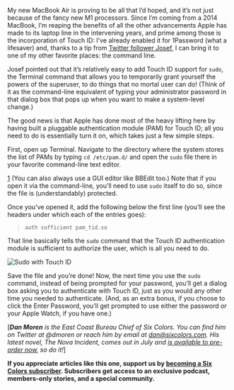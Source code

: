 My new MacBook Air is proving to be all that I’d hoped, and it’s not just because of the fancy new M1 processors. Since I’m coming from a 2014 MacBook, I’m reaping the benefits of all the other advancements Apple has made to its laptop line in the intervening years, and prime among those is the incorporation of Touch ID: I’ve already enabled it for 1Password (what a lifesaver) and, thanks to a tip from [Twitter follower Josef](https://twitter.com/ifixcz/status/1329127972029263872?s=20), I can bring it to one of my other favorite places: the command line.

Josef pointed out that it’s relatively easy to add Touch ID support for `sudo`, the Terminal command that allows you to temporarily grant yourself the powers of the superuser, to do things that no mortal user can do! (Think of it as the command-line equivalent of typing your administrator password in that dialog box that pops up when you want to make a system-level change.)

The good news is that Apple has done most of the heavy lifting here by having built a pluggable authentication module (PAM) for Touch ID; all you need to do is essentially turn it on, which takes just a few simple steps.

First, open up Terminal. Navigate to the directory where the system stores the list of PAMs by typing `cd /etc/pam.d/` and open the `sudo` file there in your favorite command-line text editor.

[1](https://sixcolors.com/post/2020/11/quick-tip-enable-touch-id-for-sudo/#fn-18036-nano) (You can also always use a GUI editor like BBEdit too.) Note that if you open it via the command-line, you’ll need to use `sudo` itself to do so, since the file is (understandably) protected.

Once you’ve opened it, add the following below the first line (you’ll see the headers under which each of the entries goes):

> `auth sufficient pam_tid.so`

That line basically tells the `sudo` command that the Touch ID authentication module is sufficient to authorize the user, which is all you need to do.

![Sudo with Touch ID](https://i0.wp.com/sixcolors.com/wp-content/uploads/2020/11/sudo-touchid.png?ssl=1)

Save the file and you’re done! Now, the next time you use the `sudo` command, instead of being prompted for your password, you’ll get a dialog box asking you to authenticate with Touch ID, just as you would any other time you needed to authenticate. (And, as an extra bonus, if you choose to click the Enter Password, you’ll get prompted to use either the password _or_ your Apple Watch, if you have one.)

\[_**Dan Moren** is the East Coast Bureau Chief of Six Colors. You can find him on Twitter at @dmoren or reach him by email at dan@sixcolors.com. His latest novel, The Nova Incident, comes out in July and [is available to pre-order now](https://dmoren.com/the-nova-incident/), so do it!_\]

**If you appreciate articles like this one, support us by [becoming a Six Colors subscriber](https://sixcolors.com/subscribe/). Subscribers get access to an exclusive podcast, members-only stories, and a special community.**